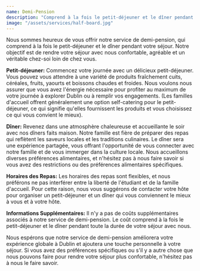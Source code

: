```yaml
---
name: Demi-Pension
description: "Comprend à la fois le petit-déjeuner et le dîner pendant votre séjour"
image: "/assets/services/half-board.jpg"
---
```


Nous sommes heureux de vous offrir notre service de demi-pension, qui comprend à la fois
le petit-déjeuner et le dîner pendant votre séjour. Notre objectif est de rendre votre séjour
avec nous confortable, agréable et un véritable chez-soi loin de chez vous.

**Petit-déjeuner:** Commencez votre journée avec un délicieux petit-déjeuner. Vous pouvez
vous attendre à une variété de produits fraîchement cuits, céréales, fruits, yaourts et
boissons chaudes et froides. Nous voulons nous assurer que vous avez l'énergie nécessaire
pour profiter au maximum de votre journée à explorer Dublin ou à remplir vos
engagements. (Les familles d'accueil offrent généralement une option self-catering
pour le petit-déjeuner, ce qui signifie qu'elles fournissent les produits et vous choisissez ce qui
vous convient le mieux).

**Dîner:** Revenez dans une atmosphère chaleureuse et accueillante le soir
avec nos dîners faits maison. Notre famille est fière de préparer des repas
qui reflètent les saveurs locales et les traditions culinaires. Le dîner sera une expérience
partagée, vous offrant l'opportunité de vous connecter avec notre famille et de vous immerger
dans la culture locale. Nous accueillons diverses préférences alimentaires, et n'hésitez pas à nous faire savoir
si vous avez des restrictions ou des préférences alimentaires spécifiques.

**Horaires des Repas:** Les horaires des repas sont flexibles, et nous préférons ne pas
interférer entre la liberté de l'étudiant et de la famille d'accueil. Pour cette
raison, nous vous suggérons de contacter votre hôte pour organiser un petit-déjeuner et
un dîner qui vous conviennent le mieux à vous et à votre hôte.

**Informations Supplémentaires:** Il n'y a pas de coûts supplémentaires associés
à notre service de demi-pension. Le coût comprend à la fois le petit-déjeuner et
le dîner pendant toute la durée de votre séjour avec nous.

Nous espérons que notre service de demi-pension améliorera votre expérience globale à
Dublin et ajoutera une touche personnelle à votre séjour. Si vous avez des préférences spécifiques
ou s'il y a autre chose que nous pouvons faire pour rendre votre séjour
plus confortable, n'hésitez pas à nous le faire savoir.